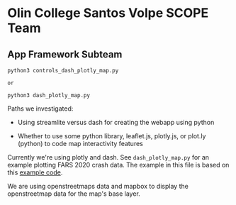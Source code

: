 # Olin College Santos Volpe SCOPE Team


## App Framework Subteam

```
python3 controls_dash_plotly_map.py

or 

python3 dash_plotly_map.py
```


Paths we investigated: 

- Using streamlite versus dash for creating the webapp using python

- Whether to use some python library, leaflet.js, plotly.js, or plot.ly (python) to code map interactivity features


Currently we're using plotly and dash. See `dash_plotly_map.py` for an example plotting FARS 2020 crash data. The example in this file is based on this [example code](https://stackoverflow.com/questions/71375339/plotly-mapbox-get-the-geometry-of-current-view-zoom-level).  


We are using openstreetmaps data and mapbox to display the openstreetmap data for the map's base layer.  
